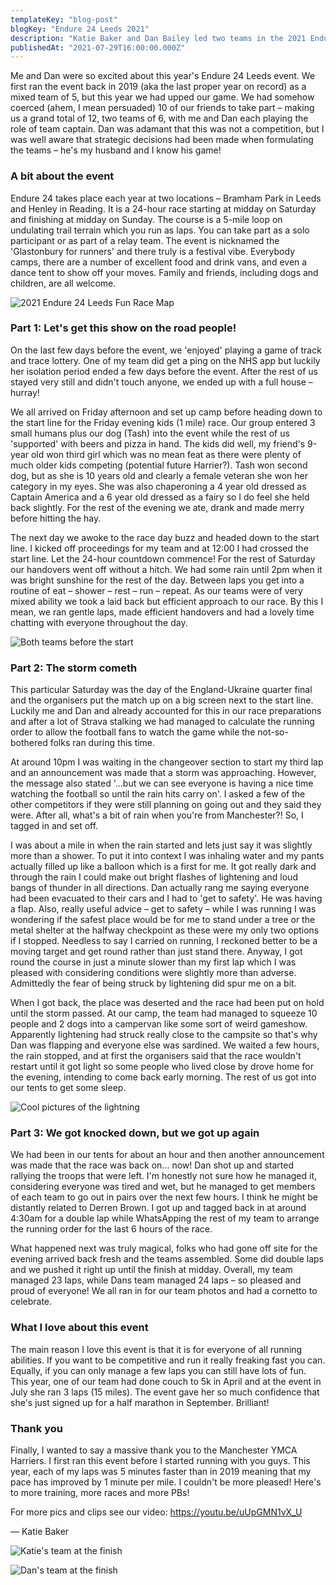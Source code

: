 ```yaml
---
templateKey: "blog-post"
blogKey: "Endure 24 Leeds 2021"
description: "Katie Baker and Dan Bailey led two teams in the 2021 Endure 24 at Brabham Park in Leeds"
publishedAt: "2021-07-29T16:00:00.000Z"
---
```

Me and Dan were so excited about this year's Endure 24 Leeds event. We first ran the event back in 2019 (aka the last 
proper year on record) as a mixed team of 5, but this year we had upped our game. We had somehow coerced (ahem, I mean 
persuaded) 10 of our friends to take part – making us a grand total of 12, two teams of 6, with me and Dan each playing 
the role of team captain. Dan was adamant that this was not a competition, but I was well aware that strategic decisions 
had been made when formulating the teams – he's my husband and I know his game!

### A bit about the event

Endure 24 takes place each year at two locations – Bramham Park in Leeds and Henley in Reading. It is a 24-hour race 
starting at midday on Saturday and finishing at midday on Sunday. The course is a 5-mile loop on undulating trail 
terrain which you run as laps. You can take part as a solo participant or as part of a relay team. The event is 
nicknamed the 'Glastonbury for runners' and there truly is a festival vibe. Everybody camps, there are a number of 
excellent food and drink vans, and even a dance tent to show off your moves. Family and friends, including dogs and 
children, are all welcome.
 
![2021 Endure 24 Leeds Fun Race Map](/media/2021-07_01_map.jpg)

### Part 1: Let's get this show on the road people!

On the last few days before the event, we 'enjoyed' playing a game of track and trace lottery. One of my team did get a 
ping on the NHS app but luckily her isolation period ended a few days before the event. After the rest of us stayed very
still and didn't touch anyone, we ended up with a full house – hurray!

We all arrived on Friday afternoon and set up camp before heading down to the start line for the Friday evening kids 
(1 mile) race. Our group entered 3 small humans plus our dog (Tash) into the event while the rest of us 'supported' with
beers and pizza in hand. The kids did well, my friend's 9-year old won third girl which was no mean feat as there were 
plenty of much older kids competing (potential future Harrier?). Tash won second dog, but as she is 10 years old and 
clearly a female veteran she won her category in my eyes. She was also chaperoning a 4 year old dressed as Captain 
America and a 6 year old dressed as a fairy so I do feel she held back slightly. For the rest of the evening we ate, 
drank and made merry before hitting the hay.

The next day we awoke to the race day buzz and headed down to the start line. I kicked off proceedings for my team and 
at 12:00 I had crossed the start line. Let the 24-hour countdown commence! For the rest of Saturday our handovers went 
off without a hitch. We had some rain until 2pm when it was bright sunshine for the rest of the day. Between laps you 
get into a routine of eat – shower – rest – run – repeat. As our teams were of very mixed ability we took a laid back 
but efficient approach to our race. By this I mean, we ran gentle laps, made efficient handovers and had a lovely time 
chatting with everyone throughout the day.

![Both teams before the start](/media/2021-07_02_both_teams.jpg)

### Part 2: The storm cometh

This particular Saturday was the day of the England-Ukraine quarter final and the organisers put the match up on a big 
screen next to the start line. Luckily me and Dan and already accounted for this in our race preparations and after a 
lot of Strava stalking we had managed to calculate the running order to allow the football fans to watch the game while 
the not-so-bothered folks ran during this time.

At around 10pm I was waiting in the changeover section to start my third lap and an announcement was made that a storm 
was approaching. However, the message also stated '...but we can see everyone is having a nice time watching the 
football so until the rain hits carry on'. I asked a few of the other competitors if they were still planning on going 
out and they said they were. After all, what's a bit of rain when you're from Manchester?! So, I tagged in and set off.

I was about a mile in when the rain started and lets just say it was slightly more than a shower. To put it into context 
I was inhaling water and my pants actually filled up like a balloon which is a first for me. It got really dark and 
through the rain I could make out bright flashes of lightening and loud bangs of thunder in all directions. Dan actually 
rang me saying everyone had been evacuated to their cars and I had to 'get to safety'. He was having a flap. Also, 
really useful advice – get to safety – while I was running I was wondering if the safest place would be for me to stand 
under a tree or the metal shelter at the halfway checkpoint as these were my only two options if I stopped. Needless to 
say I carried on running, I reckoned better to be a moving target and get round rather than just stand there. Anyway, I 
got round the course in just a minute slower than my first lap which I was pleased with considering conditions were 
slightly more than adverse. Admittedly the fear of being struck by lightening did spur me on a bit.

When I got back, the place was deserted and the race had been put on hold until the storm passed. At our camp, the team 
had managed to squeeze 10 people and 2 dogs into a campervan like some sort of weird gameshow. Apparently lightening had 
struck really close to the campsite so that's why Dan was flapping and everyone else was sardined. We waited a few 
hours, the rain stopped, and at first the organisers said that the race wouldn't restart until it got light so some 
people who lived close by drove home for the evening, intending to come back early morning. The rest of us got into our 
tents to get some sleep.

![Cool pictures of the lightning](/media/2021-07_03_lightning.jpg)

### Part 3: We got knocked down, but we got up again

We had been in our tents for about an hour and then another announcement was made that the race was back on... now! Dan 
shot up and started rallying the troops that were left. I'm honestly not sure how he managed it, considering everyone 
was tired and wet, but he managed to get members of each team to go out in pairs over the next few hours. I think he 
might be distantly related to Derren Brown. I got up and tagged back in at around 4:30am for a double lap while 
WhatsApping the rest of my team to arrange the running order for the last 6 hours of the race.

What happened next was truly magical, folks who had gone off site for the evening arrived back fresh and the teams 
assembled. Some did double laps and we pushed it right up until the finish at midday. Overall, my team managed 23 laps, 
while Dans team managed 24 laps – so pleased and proud of everyone! We all ran in for our team photos and had a cornetto 
to celebrate.

### What I love about this event

The main reason I love this event is that it is for everyone of all running abilities. If you want to be competitive and 
run it really freaking fast you can. Equally, if you can only manage a few laps you can still have lots of fun. This 
year, one of our team had done couch to 5k in April and at the event in July she ran 3 laps (15 miles). The event gave 
her so much confidence that she's just signed up for a half marathon in September. Brilliant!

### Thank you

Finally, I wanted to say a massive thank you to the Manchester YMCA Harriers. I first ran this event before I started 
running with you guys. This year, each of my laps was 5 minutes faster than in 2019 meaning that my pace has improved by
1 minute per mile. I couldn't be more pleased! Here's to more training, more races and more PBs!

For more pics and clips see our video: https://youtu.be/uUpGMN1vX_U

&mdash; Katie Baker

![Katie's team at the finish](/media/2021-07_04_katies_team.jpg)

![Dan's team at the finish](/media/2021-07_05_dans_team.jpg)
